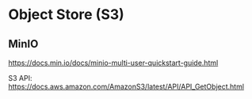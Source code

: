 # Object Store (S3)


## MinIO

https://docs.min.io/docs/minio-multi-user-quickstart-guide.html


S3 API:
https://docs.aws.amazon.com/AmazonS3/latest/API/API_GetObject.html